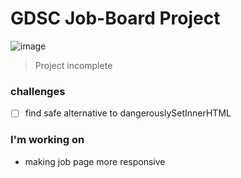 # GDSC Job-Board Project

![image](https://www.issup.net/files/inline-images/shutterstock_204930955_0.jpg)

> Project incomplete

### challenges 
- [ ] find safe alternative to dangerouslySetInnerHTML

### I'm working on
- making job page more responsive

